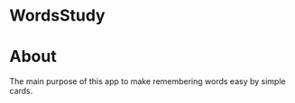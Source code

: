 # WordsStudy

# About

The main purpose of this app to make remembering words easy by simple cards.


